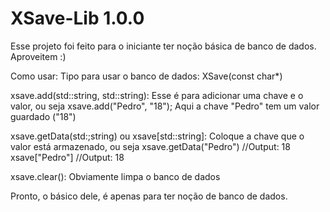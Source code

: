# XSave-Lib 1.0.0
Esse projeto foi feito para o iniciante ter noção básica de banco de dados. Aproveitem :)

Como usar:
Tipo para usar o banco de dados: XSave(const char*)

xsave.add(std::string, std::string):
  Esse é para adicionar uma chave e o valor, ou seja
  xsave.add("Pedro", "18");
  Aqui a chave "Pedro" tem um valor guardado ("18")

xsave.getData(std:;string) ou xsave[std::string]:
  Coloque a chave que o valor está armazenado, ou seja
  xsave.getData("Pedro") //Output: 18
  xsave["Pedro"] //Output: 18

xsave.clear():
  Obviamente limpa o banco de dados

Pronto, o básico dele, é apenas para ter noção de banco de dados.
